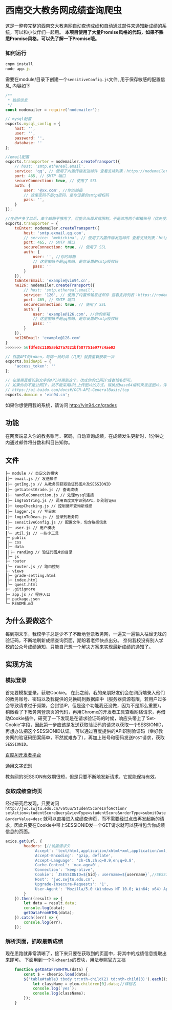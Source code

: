 # 西南交大教务网成绩查询爬虫
这是一整套完整的西南交大教务网自动查询成绩和自动通过邮件来通知新成绩的系统，可以和小伙伴们一起用。
**本项目使用了大量Promise风格的代码，如果不熟悉Promise风格，可以先了解一下Promise哦。**
### 如何运行
```javascript
cnpm install
node app.js
```
需要在module/目录下创建一个`sensitiveConfig.js`文件, 用于保存敏感的配置信息, 内容如下
```javascript
/**
 * 敏感信息
 */
const nodemailer = require('nodemailer');

// mysql配置
exports.mysql_config = {
    host: '',
    user: '',
    password: '',
    database: ''
};

//email配置
exports.transporter = nodemailer.createTransport({
    // host: 'smtp.ethereal.email',
    service: 'qq', // 使用了内置传输发送邮件 查看支持列表：https://nodemailer.com/smtp/well-known/
    port: 465, // SMTP 端口
    secureConnection: true, // 使用了 SSL
    auth: {
        user: '@xx.com', //你的邮箱
        // 这里密码不是qq密码，是你设置的smtp授权码
        pass: '',
    }
});

//在用户多了以后，单个邮箱不够用了，可能会出现发信限制，于是改用两个邮箱账号（优先使用ne126那个）
exports.transporter = {
    txEnter: nodemailer.createTransport({
        host: 'smtp.exmail.qq.com',
        // service: 'mxhichina', // 使用了内置传输发送邮件 查看支持列表：https://nodemailer.com/smtp/well-known/
        port: 465, // SMTP 端口
        secureConnection: true, // 使用了 SSL
        auth: {
            user: '', //你的邮箱
            // 这里密码不是qq密码，是你设置的smtp授权码
            pass: ''
        }
    }),
    txEnterEmail: 'example@vin94.cn',
    ne126: nodemailer.createTransport({
        // host: 'smtp.ethereal.email',
        service: '126', // 使用了内置传输发送邮件 查看支持列表：https://nodemailer.com/smtp/well-known/
        port: 465, // SMTP 端口
        secureConnection: true, // 使用了 SSL
        auth: {
            user: 'example@126.com', //你的邮箱
            // 这里密码不是qq密码，是你设置的smtp授权码
            pass: ''
        }
    }),
    ne126Email: 'example@126.com'
}
>>>>>>> 56fdfe8c1105a9b27a7821bf587751e977c4ae02

// 百度API的token，每隔一段时间（几天）就要重新获取一次
exports.baiduApi = {
    'access_token': ''
};

// 在使用百度识别文字的API时用到这个，改成你的公网IP或者域名即可。
// 如果你的不是公网IP，就不能采用URL上传图片的方式，得换成base64编码来发送图片，详情参考
// https://ai.baidu.com/docs#/OCR-API-GeneralBasic/top
exports.domain = 'vin94.cn';
```
如果你想使用我的系统，请访问 http://vin94.cn/grades
## 功能
在网页端录入你的教务账号、密码，自动查询成绩，在成绩发生更新时，1分钟之内通过邮件将分数和科目告知你。
## 文件

```
├─ module // 自定义的模块
┃├─ email.js // 发送邮件
┃├─ getImg.js // 从教务网获取验证码图片及SESSIONID
┃├─ getLatestGrade.js // 查询成绩
┃├─ handleConnection.js // 处理mysql连接
┃├─ imgToString.js // 调用百度文字识别API，识别验证码
┃├─ keepChecking.js // 控制循环查询新成绩
┃├─ logger.js // 写日志
┃├─ loginToDean.js // 登录到教务网
┃├─ sensitiveConfig.js // 配置文件，包含敏感信息
┃├─ user.js // 用户模块
┃└─ util.js // 一些小工具
├─ public
┃├─ css
┃├─ data
┃┃├─ randImg // 验证码图片的目录
┃├─ js
├─ router
┃└─ router.js // 路由控制
├─ views
┃├─ grade-setting.html
┃├─ index.html
┃└─ quest.html
├─ .gitignore
├─ app.js // 程序入口
├─ package.json
└─ README.md
```

## 为什么要做这个
每到期末季，我校学子总是少不了不断地登录教务网，一遍又一遍输入枯燥无味的验证码，不断地刷新成绩查询页面，期盼着老师快点出分。
奈何我校没有别人学校的公众号成绩通知，只能自己想一个解决方案来实现最新成绩的通知了。
## 实现方法
### 模拟登录
首先要模拟登录，获取Cookie。
在此之前，我的亲朋好友们会在网页端录入他们的教务账号、密码以及我提供的兑换码到数据库中（服务器资源有限，若用户过多会导致请求过于频繁，会封锁IP，但是这个功能我还没做，因为不是那么重要）。
稍微看了下教务网登录页的代码，再用Chrome的开发者工具查看网络请求，再借助Cookie插件，研究了一下发现是在请求验证码的时候，响应头带上了‘Set-Cookie’字段，因此第一步应该是发送获取验证码的请求以获取一个SESSIONID，再想办法把这个SESSIONID认证。
可以通过百度提供的API识别验证码（幸好教务网的验证码图案简单，不然就难办了），再加上账号和密码发送`POST`请求，获取`SESSIONID`。

[百度AI开发者平台](https://ai.baidu.com/tech/imagerecognition)

[通用文字识别](https://ai.baidu.com/docs#/OCR-API-GeneralBasic/top)

教务网的SESSION有效期很短，但是只要不断地发新请求，它就能保持有效。

### 获取成绩查询页
经过研究后发现，只要访问
`http://jwc.swjtu.edu.cn/vatuu/StudentScoreInfoAction?setAction=studentScoreQuery&viewType=studentScore&orderType=submitDate&orderValue=desc`
就可以直接进入成绩查询页，而不需要经过点击再发起新的请求，因此只要在Cookie中带上SESSIONID发一个GET请求就可以获得包含你成绩信息的页面。
```javascript
axios.get(url, {
        headers: {//设置请求头
            'Accept': 'text/html,application/xhtml+xml,application/xml;q=0.9,image/webp,image/apng,*/*;q=0.8,application/signed-exchange;v=b3',
            'Accept-Encoding': 'gzip, deflate',
            'Accept-Language': 'zh-CN,zh;q=0.9,en;q=0.8',
            'Cache-Control': 'max-age=0',
            'Connection': 'keep-alive',
            'Cookie': `JSESSIONID=${Sid}; username=${username}`,//SESSIONID和学号
            'Host': 'jwc.swjtu.edu.cn',
            'Upgrade-Insecure-Requests': '1',
            'User-Agent': 'Mozilla/5.0 (Windows NT 10.0; Win64; x64) AppleWebKit/537.36 (KHTML, like Gecko) Chrome/78.0.3904.108 Safari/537.36'
        }
    }).then((result) => {
        let data = result.data;
        console.log(data);
        getDataFromHTML(data);
    }).catch((err) => {
        console.log(err);
    });
```
### 解析页面，抓取最新成绩
现在思路就非常清晰了，接下来只要在获取到的页面中，将其中的成绩信息提取出来即可。
下面用到一个叫`cheerio`的模块，用法参照[官方文档](https://www.npmjs.com/package/cheerio)
```javascript
    function getDataFromHTML(data) {
        const $ = cheerio.load(data);
        $('table#table3 tbody tr:nth-child(2) td:nth-child(3)').each((i, elem) => {
            let className = elem.children[0].data;//课程名
            console.log(`yes`);
            console.log(className);
        });
    }
```
